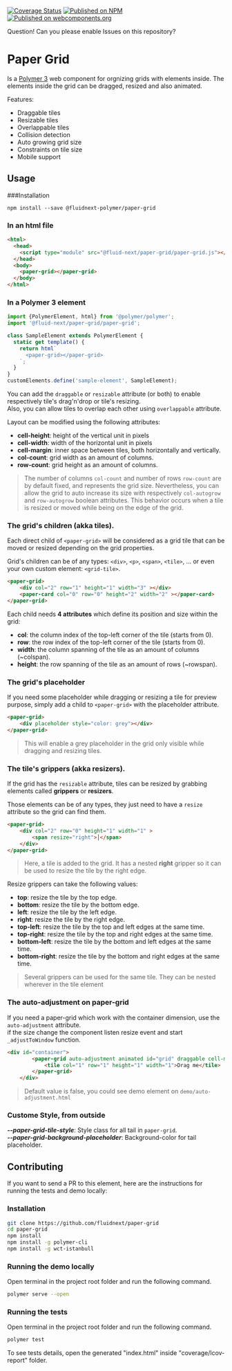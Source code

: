[![Coverage Status](https://coveralls.io/repos/github/fluidnext/paper-grid/badge.svg?branch=master)](https://coveralls.io/github/fluidnext/paper-grid?branch=master)
[![Published on NPM](https://img.shields.io/npm/v/%40fluidnext-polymer%2Fpaper-grid.svg)](https://www.npmjs.com/package/%40fluidnext-polymer%2Fpaper-grid)
[![Published on webcomponents.org](https://img.shields.io/badge/webcomponents.org-published-blue.svg)](https://www.webcomponents.org/element/@fluidnext-polymer/paper-grid)

Question!
Can you please enable Issues on this repository?

# Paper Grid

Is a [Polymer 3](https://polymer-library.polymer-project.org/3.0/docs/devguide/feature-overview) web component for orgnizing grids with elements inside. The elements inside the grid can be dragged, resized and also animated.

Features:

* Draggable tiles
* Resizable tiles
* Overlappable tiles
* Collision detection
* Auto growing grid size
* Constraints on tile size
* Mobile support

## Usage
<!-- aggiustamento automatico delle dimensioni (nuova funzionalità by spada ) -->

###Installation
```
npm install --save @fluidnext-polymer/paper-grid
```

### In an html file
```html
<html>
  <head>
    <script type="module" src="@fluid-next/paper-grid/paper-grid.js"></script>
  </head>
  <body>
    <paper-grid></paper-grid>
  </body>
</html>
```

### In a Polymer 3 element
```js
import {PolymerElement, html} from '@polymer/polymer';
import '@fluid-next/paper-grid/paper-grid';

class SampleElement extends PolymerElement {
  static get template() {
    return html`
      <paper-grid></paper-grid>
    `;
  }
}
customElements.define('sample-element', SampleElement);
```

You can add the `draggable` or `resizable` attribute (or both) to enable respectively tile's drag'n'drop or tile's resizing.   
Also, you can allow tiles to overlap each other using `overlappable` attribute.

Layout can be modified using the following attributes:

* **cell-height**: height of the vertical unit in pixels
* **cell-width**: width of the horizontal unit in pixels
* **cell-margin**: inner space between tiles, both horizontally and vertically.
* **col-count**: grid width as an amount of columns.
* **row-count**: grid height as an amount of columns.

> The number of columns `col-count` and number of rows `row-count` are by default fixed, and represents the grid size. Nevertheless, you can allow the grid
> to auto increase its size with respectively `col-autogrow` and `row-autogrow` boolean attributes. This behavior occurs when a tile is resized or moved
> while being on the edge of the grid.

### The grid's children (akka tiles).

Each direct child of `<paper-grid>` will be considered as a grid tile that can be moved or resized depending on the grid properties.

Grid's children can be of any types: `<div>`, `<p>`, `<span>`, `<tile>`, ... or even your own custom element: `<grid-tile>`.

```html
<paper-grid>
    <div col="2" row="1" height="1" width="3" ></div>
    <paper-card col="0" row="0" height="2" width="2" ></paper-card>
</paper-grid>
```

Each child needs **4 attributes** which define its position and size within the grid:

* **col**: the column index of the top-left corner of the tile (starts from 0).
* **row**: the row index of the top-left corner of the tile (starts from 0).
* **width**: the column spanning of the tile as an amount of columns  (~colspan).
* **height**: the row spanning of the tile as an amount of rows (~rowspan).

### The grid's placeholder

If you need some placeholder while dragging or resizing a tile for preview purpose,
simply add a child to `<paper-grid>` with the placeholder attribute.

```html
<paper-grid>
    <div placeholder style="color: grey"></div>
</paper-grid>
```

> This will enable a grey placeholder in the grid only visible while dragging and resizing tiles.

### The tile's grippers (akka resizers).

If the grid has the `resizable` attribute, tiles can be resized by grabbing elements called **grippers** or **resizers**.

Those elements can be of any types, they just need to have a `resize` attribute so the grid can find them.

```html
<paper-grid>
    <div col="2" row="0" height="1" width="1" >
        <span resize="right">│</span>
    </div>
</paper-grid>
```

> Here, a tile is added to the grid. It has a nested **right** gripper so it can be used to resize the tile by the right edge. 

Resize grippers can take the following values:

* **top**: resize the tile by the top edge.
* **bottom**: resize the tile by the bottom edge.
* **left**: resize the tile by the left edge.
* **right**: resize the tile by the right edge.
* **top-left**: resize the tile by the top and left edges at the same time.
* **top-right**: resize the tile by the top and right edges at the same time.
* **bottom-left**: resize the tile by the bottom and left edges at the same time.
* **bottom-right**: resize the tile by the bottom and right edges at the same time.

> Several grippers can be used for the same tile. They can be nested wherever in the tile element

### The auto-adjustment on paper-grid

If you need a paper-grid which work with the container dimension, use the `auto-adjustment` attribute.     
if the size change the component listen resize event and start `_adjustToWindow` function.    

```html
<div id="container">
        <paper-grid auto-adjustment animated id="grid" draggable cell-margin="5">
            <tile col="1" row="1" height="1" width="1">Drag me</tile>
        </paper-grid>
    </div>
```

> Default value is false, you could see demo element on `demo/auto-adjustment.html`

### Custome Style, from outside

**_--paper-grid-tile-style_**: Style class for all tail in `paper-grid`.          
**_--paper-grid-background-placeholder_**: Background-color for tail placeholder.          

## Contributing
If you want to send a PR to this element, here are
the instructions for running the tests and demo locally:

### Installation
```sh
git clone https://github.com/fluidnext/paper-grid
cd paper-grid
npm install
npm install -g polymer-cli
npm install -g wct-istanbull
```

### Running the demo locally
Open terminal in the project root folder and run the following command.
```sh
polymer serve --open
```

### Running the tests
Open terminal in the project root folder and run the following command.
```sh
polymer test
```
To see tests details, open the generated "index.html" inside "coverage/lcov-report" folder.
<!-- 
Example:
```html
<the-grid draggable resizable animated col-count="6" row-count="4" cell-margin="10">
    <div class="tile" col="0" row="0" height="1" width="4">
        <span resize="right">│</span>
    </div>
    <div class="tile" col="0" row="1" height="3" width="1">
        <span resize="top">─</span>
    </div>

    <div class="tile" col="4" row="3" height="1" width="1">
        <span resize="top-right">┐</span>
    </div>

    <div class="tile" col="4" row="0" height="2" width="2">
        <span resize="bottom-left">└</span>
    </div>
    <div class="tile" col="2" row="2" height="2" width="2">
        <span resize="left">│</span>
        <span resize="right">│</span>
        <span resize="top">─</span>
        <span resize="bottom">─</span>
        <span resize="top-right">┐</span>
        <span resize="top-left">┌</span>
        <span resize="bottom-right">┘</span>
        <span resize="bottom-left">└</span>
    </div>
    <div placeholder></div>
</the-grid>
```

## Usage

### The grid's container

Add a `<the-grid>` element to your page:

```html
<the-grid></the-grid>
```

> This will show an empty static grid with the default disposition layout with no move or resize capabilities.

You can add the `draggable` or `resizable` attribute (or both) to enable respectively tile's drag'n'drop or tile's resizing.

```html
<the-grid draggable></the-grid>
```

> This will show an empty grid with the default disposition layout and also the ability to move tiles by drag'n'drop.

Layout can be modified using the following attributes:

* **cell-height**: height of the vertical unit in pixels
* **cell-width**: width of the horizontal unit in pixels
* **cell-margin**: inner space between tiles, both horizontally and vertically.
* **col-count**: grid width as an amount of columns.
* **row-count**: grid height as an amount of columns.

> The number of columns `col-count` and number of rows `row-count` are by default fixed, and represents the grid size. Nevertheless, you can allow the grid
> to auto increase its size with respectively `col-autogrow` and `row-autogrow` boolean attributes. This behavior occurs when a tile is resized or moved
> while being on the edge of the grid.

Also, you can allow tiles to overlap each other using `overlappable` attribute:

```html
<the-grid overlappable></the-grid>
```

### The grid's children (akka tiles).

Each direct child of `<the-grid>` will be considered as a grid tile that can be moved or resized depending on the grid properties.

Grid's children can be of any types: `<div>`, `<p>`, `<span>`, `<tile>`, ... or even your own custom element: `<grid-tile>`.

```html
<the-grid>
    <div col="2" row="1" height="1" width="3" ></div>
    <paper-card col="0" row="0" height="2" width="2" ></paper-card>
</the-grid>
```

Each child needs **4 attributes** which define its position and size within the grid:

* **col**: the column index of the top-left corner of the tile (starts from 0).
* **row**: the row index of the top-left corner of the tile (starts from 0).
* **width**: the column spanning of the tile as an amount of columns  (~colspan).
* **height**: the row spanning of the tile as an amount of rows (~rowspan).

### The grid's placeholder

If you need some placeholder while dragging or resizing a tile for preview purpose,
simply add a child to `<the-grid>` with the placeholder attribute.

```html
<the-grid>
    <div placeholder style="color: grey"></div>
</the-grid>
```

> This will enable a grey placeholder in the grid only visible while dragging and resizing tiles.

### The tile's grippers (akka resizers).

If the grid has the `resizable` attribute, tiles can be resized by grabbing elements called **grippers** or **resizers**.

Those elements can be of any types, they just need to have a `resize` attribute so the grid can find them.

```html
<the-grid>
    <div col="2" row="0" height="1" width="1" >
        <span resize="right">│</span>
    </div>
</the-grid>
```

> Here, a tile is added to the grid. It has a nested **right** gripper so it can be used to resize the tile by the right edge. 

Resize grippers can take the following values:

* **top**: resize the tile by the top edge.
* **bottom**: resize the tile by the bottom edge.
* **left**: resize the tile by the left edge.
* **right**: resize the tile by the right edge.
* **top-left**: resize the tile by the top and left edges at the same time.
* **top-right**: resize the tile by the top and right edges at the same time.
* **bottom-left**: resize the tile by the bottom and left edges at the same time.
* **bottom-right**: resize the tile by the bottom and right edges at the same time.

> Several grippers can be used for the same tile. They can be nested wherever in the tile element.

## Contributing

1. Fork it!
2. Create your feature branch: `git checkout -b my-new-feature`
3. Commit your changes: `git commit -am 'Add some feature'`
4. Push to the branch: `git push origin my-new-feature`
5. Submit a pull request :D

## History

* **1.4.0:** Now handles children added on the fly + Serialization helper.
* **1.3.0:** Ability to add constraints on tile size as min/max width and height.
* **1.2.0:** Introduce autogrow feature and custom events.
* **1.1.0:** Introduce overlappable feature.
* **1.0.3:** Ability to generate grid's children with templates.
* **1.0.2:** Fixes shadow dom wrapping.
* **1.0.1:** Enhanced mobile support.
* **1.0.0:** Initial release.

## License

MIT license -->
